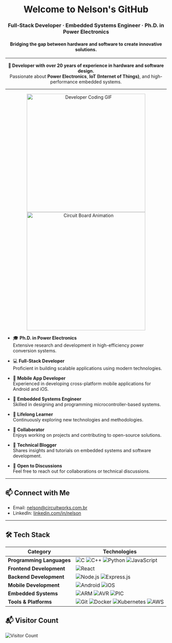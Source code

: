 <h1 align="center">Welcome to Nelson's GitHub</h1>
<h3 align="center">Full-Stack Developer · Embedded Systems Engineer · Ph.D. in Power Electronics</h3>
<h4 align="center">Bridging the gap between hardware and software to create innovative solutions.</h4>

---

<p align="center">
  <strong>🧠 Developer with over 20 years of experience in hardware and software design.</strong><br>
  Passionate about <strong>Power Electronics</strong>, <strong>IoT (Internet of Things)</strong>, and high-performance embedded systems.
</p>

---

<div align="center">
  <img src="https://media.giphy.com/media/26tn33aiTi1jkl6H6/giphy.gif" width="370" height="370" alt="Developer Coding GIF">
 <img src="https://cdn.dribbble.com/users/760915/screenshots/2321861/digital-unknown-dribbble-futuristic-interface.gif" width="370" height="370" alt="Circuit Board Animation">
</div>

- 🎓 **Ph.D. in Power Electronics**  
  Extensive research and development in high-efficiency power conversion systems.

- 💻 **Full-Stack Developer**  
  Proficient in building scalable applications using modern technologies.

- 📱 **Mobile App Developer**  
  Experienced in developing cross-platform mobile applications for Android and iOS.

- 🔌 **Embedded Systems Engineer**  
  Skilled in designing and programming microcontroller-based systems.

- 🌱 **Lifelong Learner**  
  Continuously exploring new technologies and methodologies.

- 🤝 **Collaborator**  
  Enjoys working on projects and contributing to open-source solutions.

- 📝 **Technical Blogger**  
  Shares insights and tutorials on embedded systems and software development.

- 💬 **Open to Discussions**  
  Feel free to reach out for collaborations or technical discussions.

---

## 📫 Connect with Me

- Email: [nelson@circuitworks.com.br](mailto:nelson@circuitworks.com.br)
- LinkedIn: [linkedin.com/in/nelson](https://linkedin.com/in/nelsonspode)

---

## 🛠️ Tech Stack

| **Category**               | **Technologies**                                                                                             |
|----------------------------|--------------------------------------------------------------------------------------------------------------|
| **Programming Languages**  | ![C](https://img.shields.io/badge/C-00599C?style=flat&logo=c&logoColor=white) ![C++](https://img.shields.io/badge/C++-00599C?style=flat&logo=c%2B%2B&logoColor=white) ![Python](https://img.shields.io/badge/Python-3776AB?style=flat&logo=python&logoColor=white) ![JavaScript](https://img.shields.io/badge/JavaScript-F7DF1E?style=flat&logo=javascript&logoColor=black) |
| **Frontend Development**   | ![React](https://img.shields.io/badge/React-20232A?style=flat&logo=react&logoColor=61DAFB) |
| **Backend Development**    | ![Node.js](https://img.shields.io/badge/Node.js-339933?style=flat&logo=nodedotjs&logoColor=white) ![Express.js](https://img.shields.io/badge/Express.js-000000?style=flat&logo=express&logoColor=white) |
| **Mobile Development**     | ![Android](https://img.shields.io/badge/Android-3DDC84?style=flat&logo=android&logoColor=white) ![iOS](https://img.shields.io/badge/iOS-000000?style=flat&logo=apple&logoColor=white) |
| **Embedded Systems**       | ![ARM](https://img.shields.io/badge/ARM-0091BD?style=flat&logo=arm&logoColor=white) ![AVR](https://img.shields.io/badge/AVR-000000?style=flat&logo=avr&logoColor=white) ![PIC](https://img.shields.io/badge/PIC-000000?style=flat&logo=pic&logoColor=white) |
| **Tools & Platforms**      | ![Git](https://img.shields.io/badge/Git-F05032?style=flat&logo=git&logoColor=white) ![Docker](https://img.shields.io/badge/Docker-2496ED?style=flat&logo=docker&logoColor=white) ![Kubernetes](https://img.shields.io/badge/Kubernetes-326CE5?style=flat&logo=kubernetes&logoColor=white) ![AWS](https://img.shields.io/badge/AWS-232F3E?style=flat&logo=amazonaws&logoColor=white) |


## 📬 Visitor Count

![Visitor Count](https://profile-counter.glitch.me/nspode/count.svg)



